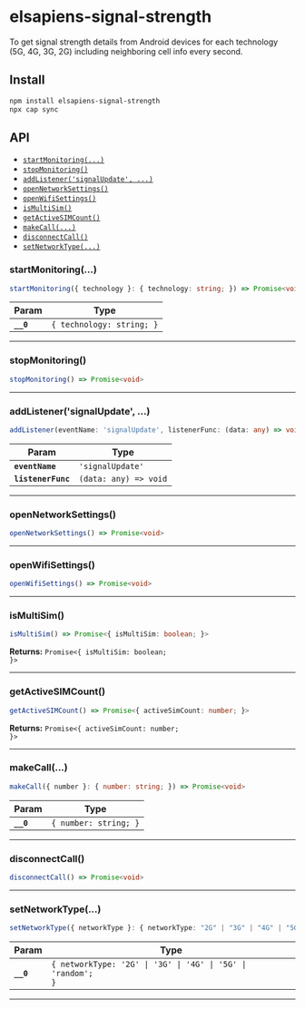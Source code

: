 # elsapiens-signal-strength

To get signal strength details from Android devices for each technology (5G, 4G, 3G, 2G) including neighboring cell info every second.

## Install

```bash
npm install elsapiens-signal-strength
npx cap sync
```

## API

<docgen-index>

* [`startMonitoring(...)`](#startmonitoring)
* [`stopMonitoring()`](#stopmonitoring)
* [`addListener('signalUpdate', ...)`](#addlistenersignalupdate-)
* [`openNetworkSettings()`](#opennetworksettings)
* [`openWifiSettings()`](#openwifisettings)
* [`isMultiSim()`](#ismultisim)
* [`getActiveSIMCount()`](#getactivesimcount)
* [`makeCall(...)`](#makecall)
* [`disconnectCall()`](#disconnectcall)
* [`setNetworkType(...)`](#setnetworktype)

</docgen-index>

<docgen-api>
<!--Update the source file JSDoc comments and rerun docgen to update the docs below-->

### startMonitoring(...)

```typescript
startMonitoring({ technology }: { technology: string; }) => Promise<void>
```

| Param     | Type                                 |
| --------- | ------------------------------------ |
| **`__0`** | <code>{ technology: string; }</code> |

--------------------


### stopMonitoring()

```typescript
stopMonitoring() => Promise<void>
```

--------------------


### addListener('signalUpdate', ...)

```typescript
addListener(eventName: 'signalUpdate', listenerFunc: (data: any) => void) => void
```

| Param              | Type                                |
| ------------------ | ----------------------------------- |
| **`eventName`**    | <code>'signalUpdate'</code>         |
| **`listenerFunc`** | <code>(data: any) =&gt; void</code> |

--------------------


### openNetworkSettings()

```typescript
openNetworkSettings() => Promise<void>
```

--------------------


### openWifiSettings()

```typescript
openWifiSettings() => Promise<void>
```

--------------------


### isMultiSim()

```typescript
isMultiSim() => Promise<{ isMultiSim: boolean; }>
```

**Returns:** <code>Promise&lt;{ isMultiSim: boolean; }&gt;</code>

--------------------


### getActiveSIMCount()

```typescript
getActiveSIMCount() => Promise<{ activeSimCount: number; }>
```

**Returns:** <code>Promise&lt;{ activeSimCount: number; }&gt;</code>

--------------------


### makeCall(...)

```typescript
makeCall({ number }: { number: string; }) => Promise<void>
```

| Param     | Type                             |
| --------- | -------------------------------- |
| **`__0`** | <code>{ number: string; }</code> |

--------------------


### disconnectCall()

```typescript
disconnectCall() => Promise<void>
```

--------------------


### setNetworkType(...)

```typescript
setNetworkType({ networkType }: { networkType: "2G" | "3G" | "4G" | "5G" | "random"; }) => Promise<void>
```

| Param     | Type                                                                    |
| --------- | ----------------------------------------------------------------------- |
| **`__0`** | <code>{ networkType: '2G' \| '3G' \| '4G' \| '5G' \| 'random'; }</code> |

--------------------

</docgen-api>
